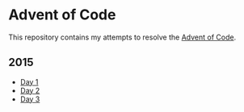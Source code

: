# Advent of Code

This repository contains my attempts to resolve the [Advent of Code](https://adventofcode.com/).

## 2015

-   [Day 1](https://github.com/cecile-cayere/advent-of-code/tree/main/2015/day-1)
-   [Day 2](https://github.com/cecile-cayere/advent-of-code/tree/main/2015/day-2)
-   [Day 3](https://github.com/cecile-cayere/advent-of-code/tree/main/2015/day-3)
